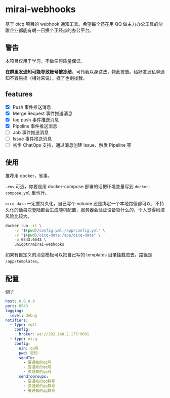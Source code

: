 # mirai-webhooks

基于 oicq 项目的 webhook 通知工具。希望每个还在用 QQ 做主力办公工具的沙雕企业都能有朝一日换个正经点的办公平台。

## 警告

本项目仅用于学习，不做任何质量保证。

**在群里发通知可能导致账号被冻结**，可怜我以身试法，特此警告。给好友发私聊通知不容易挂（相对来说），挂了也别找我。

## features

- [x] Push 事件推送消息
- [x] Merge Request 事件推送消息
- [x] tag push 事件推送消息
- [x] Pipeline 事件推送消息
- [ ] Job 事件推送消息
- [ ] Issue 事件推送消息
- [ ] 初步 ChatOps 支持，通过消息创建 Issue、触发 Pipeline 等

## 使用

推荐用 docker，省事。

`.env` 可选，你要是用 docker-compose 部署的话把环境变量写到 `docker-compose.yml` 里也行。

`oicq-data` 一定要持久化，自己写个 volume 还是绑定一个本地路径都可以，不持久化的话每次登陆都会生成随机配置，服务器会验证设备锁什么的，个人觉得风控风险比较大。

```bash
docker run -it \
    -v "$(pwd)/config.yml:/app/config.yml" \
    -v "$(pwd)/oicq-data:/app/oicq-data" \
    -p 6543:6543 \
    uniqptr/mirai-webhooks
```

如果有自定义的消息模板可以把自己写的 templates 目录挂载进去，路径是 `/app/templates`。

## 配置

例子

```yaml
host: 0.0.0.0
port: 6543
logging:
  level: debug
notifiers:
  - type: mqtt
    config:
      broker: ws://192.168.2.175:9001
  - type: oicq
    config:
      uin: qq号
      pwd: 密码
      sendTo:
        - 要通知的qq号
        - 要通知的qq号
        - 要通知的qq号
      sendToGroups:
        - 要通知的qq群号
        - 要通知的qq群号
        - 要通知的qq群号
```

